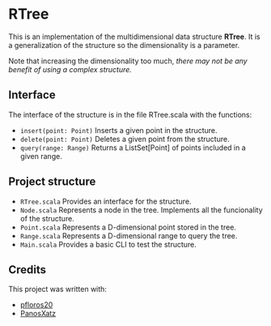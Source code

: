 # RTree
This is an implementation of the multidimensional data structure **RTree**.
It is a generalization of the structure so the dimensionality is a parameter.

Note that increasing the dimensionality too much, *there may not be any benefit of using a complex structure.*

## Interface
The interface of the structure is in the file RTree.scala with the functions:

* `insert(point: Point)`  Inserts a given point in the structure.
* `delete(point: Point)`  Deletes a given point from the structure.
* `query(range: Range)`  Returns a ListSet[Point] of points included in a given range.

## Project structure
* `RTree.scala` Provides an interface for the structure.
* `Node.scala`  Represents a node in the tree. Implements all the funcionality of the structure.
* `Point.scala`  Represents a D-dimensional point stored in the tree.
* `Range.scala`  Represents a D-dimensional range to query the tree.
* `Main.scala`  Provides a basic CLI to test the structure.

## Credits
This project was written with:
* [pfloros20](https://github.com/pfloros20)
* [PanosXatz](https://github.com/PanosXatz)
